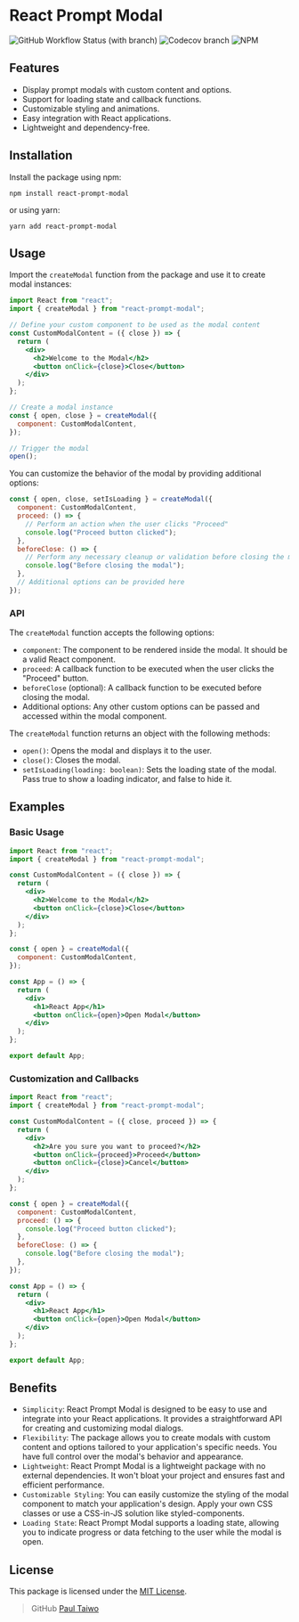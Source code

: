 # React Prompt Modal

![GitHub Workflow Status (with branch)](https://img.shields.io/github/actions/workflow/status/Paul-Taiwo/react-prompt-modal/test.yml?branch=main) ![Codecov branch](https://img.shields.io/codecov/c/github/Paul-Taiwo/react-prompt-modal/main?token=AyCugoDQmt) ![NPM](https://img.shields.io/npm/l/react-prompt-modal)

## Features

- Display prompt modals with custom content and options.
- Support for loading state and callback functions.
- Customizable styling and animations.
- Easy integration with React applications.
- Lightweight and dependency-free.

## Installation

Install the package using npm:

```npm install react-prompt-modal```

or using yarn:

```yarn add react-prompt-modal```

## Usage

Import the `createModal` function from the package and use it to create modal instances:

```jsx
import React from "react";
import { createModal } from "react-prompt-modal";

// Define your custom component to be used as the modal content
const CustomModalContent = ({ close }) => {
  return (
    <div>
      <h2>Welcome to the Modal</h2>
      <button onClick={close}>Close</button>
    </div>
  );
};

// Create a modal instance
const { open, close } = createModal({
  component: CustomModalContent,
});

// Trigger the modal
open();
```
You can customize the behavior of the modal by providing additional options:

```jsx
const { open, close, setIsLoading } = createModal({
  component: CustomModalContent,
  proceed: () => {
    // Perform an action when the user clicks "Proceed"
    console.log("Proceed button clicked");
  },
  beforeClose: () => {
    // Perform any necessary cleanup or validation before closing the modal
    console.log("Before closing the modal");
  },
  // Additional options can be provided here
});
```

### API

The `createModal` function accepts the following options:

- `component`: The component to be rendered inside the modal. It should be a valid React component.
- `proceed`: A callback function to be executed when the user clicks the "Proceed" button.
- `beforeClose` (optional): A callback function to be executed before closing the modal.
- Additional options: Any other custom options can be passed and accessed within the modal component.

The `createModal` function returns an object with the following methods:

- `open()`: Opens the modal and displays it to the user.
- `close()`: Closes the modal.
- `setIsLoading(loading: boolean)`: Sets the loading state of the modal. Pass true to show a loading indicator, and false to hide it.

## Examples

### Basic Usage

```jsx
import React from "react";
import { createModal } from "react-prompt-modal";

const CustomModalContent = ({ close }) => {
  return (
    <div>
      <h2>Welcome to the Modal</h2>
      <button onClick={close}>Close</button>
    </div>
  );
};

const { open } = createModal({
  component: CustomModalContent,
});

const App = () => {
  return (
    <div>
      <h1>React App</h1>
      <button onClick={open}>Open Modal</button>
    </div>
  );
};

export default App;
```

### Customization and Callbacks

```jsx
import React from "react";
import { createModal } from "react-prompt-modal";

const CustomModalContent = ({ close, proceed }) => {
  return (
    <div>
      <h2>Are you sure you want to proceed?</h2>
      <button onClick={proceed}>Proceed</button>
      <button onClick={close}>Cancel</button>
    </div>
  );
};

const { open } = createModal({
  component: CustomModalContent,
  proceed: () => {
    console.log("Proceed button clicked");
  },
  beforeClose: () => {
    console.log("Before closing the modal");
  },
});

const App = () => {
  return (
    <div>
      <h1>React App</h1>
      <button onClick={open}>Open Modal</button>
    </div>
  );
};

export default App;
```

## Benefits

- `Simplicity`: React Prompt Modal is designed to be easy to use and integrate into your React applications. It provides a straightforward API for creating and customizing modal dialogs.
- `Flexibility`: The package allows you to create modals with custom content and options tailored to your application's specific needs. You have full control over the modal's behavior and appearance.
- `Lightweight`: React Prompt Modal is a lightweight package with no external dependencies. It won't bloat your project and ensures fast and efficient performance.
- `Customizable Styling`: You can easily customize the styling of the modal component to match your application's design. Apply your own CSS classes or use a CSS-in-JS solution like styled-components.
- `Loading State`: React Prompt Modal supports a loading state, allowing you to indicate progress or data fetching to the user while the modal is open.

## License

This package is licensed under the [MIT License](https://opensource.org/licenses/MIT).

> GitHub [Paul Taiwo](https://github.com/paul-taiwo)